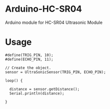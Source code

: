 Arduino-HC-SR04
===============

Arduino module for HC-SR04 Ultrasonic Module

Usage
==========

    #define(TRIG_PIN, 10);
    #define(ECHO_PIN, 11);
    
    // Create the object.
    sensor = UltraSonicSensor(TRIG_PIN, ECHO_PIN);
    
    loop() {
    
      distance = sensor.getDistance();
      Serial.println(distance);
      
    }
    

